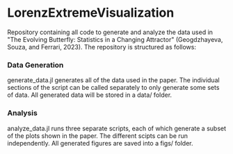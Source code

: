 # LorenzExtremeVisualization

Repository containing all code to generate and analyze the data used in "The Evolving Butterfly: Statistics in a Changing Attractor" (Geogdzhayeva, Souza, and Ferrari, 2023). The repository is structured as follows:

### Data Generation
generate_data.jl generates all of the data used in the paper. The individual sections of the script can be called separately to only generate some sets of data. All generated data will be stored in a data/ folder.

### Analysis
analyze_data.jl runs three separate scripts, each of which generate a subset of the plots shown in the paper. The different scipts can be run independently. All generated figures are saved into a figs/ folder.
